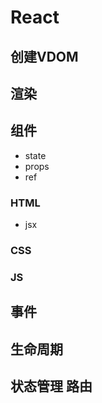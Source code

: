 # React
## 创建VDOM
## 渲染
## 组件
- state
- props
- ref
### HTML
- jsx
### CSS
### JS
## 事件
## 生命周期

## 状态管理 路由
